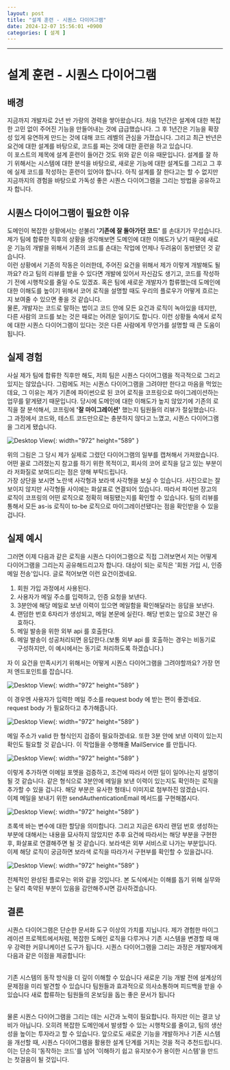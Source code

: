 ```yaml
---
layout: post
title: "설계 훈련 - 시퀀스 다이어그램"
date: 2024-12-07 15:56:01 +0900
categories: [ 설계 ]
---
```


---

# 설계 훈련 - 시퀀스 다이어그램

## 배경

지금까지 개발자로 2년 반 가량의 경력을 쌓아왔습니다. 처음 1년간은 설계에 대한 복잡한 고민 없이 주어진 기능을 만들어내는 것에 급급했습니다. 그 후 1년간은 기능을 확장성 있게 유연하게 만드는 것에 대해 코드 레벨의 관심을 가졌습니다.
그리고 최근 반년은 요건에 대한 설계를 바탕으로, 코드를 짜는 것에 대한 훈련을 하고 있습니다.
<br>
이 포스트의 제목에 설계 훈련이 들어간 것도 위와 같은 이유 때문입니다. 설계를 잘 하기 위해서는 시스템에 대한 분석을 바탕으로, 새로운 기능에 대한 설계도를 그리고 그 후에 실제 코드를 작성하는 훈련이 있어야 합니다. 아직 설계를 잘 한다고는 할 수 없지만 지금까지의 경험을 바탕으로 가독성 좋은 시퀀스 다이어그램을 그리는 방법을 공유하고자 합니다.

## 시퀀스 다이어그램이 필요한 이유

도메인이 복잡한 상황에서는 섣불리 **'기존에 잘 돌아가던 코드'** 를 손대기가 무섭습니다. 제가 팀에 합류한 직후의 상황을 생각해보면 도메인에 대한 이해도가 낮기 때문에 새로운 기능의 개발을 위해서 기존의 코드를 손대는 작업에 언제나 두려움이 동반됐던 것 같습니다.
<br> 이런 상황에서 기존의 작동은 이러한데, 주어진 요건을 위해서 제가 이렇게 개발해도 될까요? 라고 팀의 리뷰를 받을 수 있다면 개발에 있어서 자신감도 생기고, 코드를 작성하기 전에 시행착오를 줄일 수도 있겠죠. 혹은 팀에 새로운 개발자가 합류했는데 도메인에 대한 이해도를 높이기 위해서 코어 로직을 설명할 때도 우리의 플로우가 어떻게 흐르는지 보여줄 수 있으면 좋을 것 같습니다.
<br> 물론, 개발자는 코드로 말하는 법이고 코드 안에 모든 요건과 로직이 녹아있을 테지만, 다른 사람의 코드를 보는 것은 때로는 어려운 일이기도 합니다. 이런 상황들 속에서 로직에 대한 시퀀스 다이어그램이 있다는 것은 다른 사람에게 무언가를 설명할 때 큰 도움이 됩니다.

## 실제 경험

사실 제가 팀에 합류한 직후만 해도, 저희 팀은 시퀀스 다이어그램을 적극적으로 그리고 있지는 않았습니다. 그럼에도 저는 시퀀스 다이어그램을 그려야만 한다고 마음을 먹었는데요, 그 이유는 제가 기존에 파이썬으로 된 코어 로직을 코프링으로 마이그레이션하는 업무를 맡게됐기 때문입니다.
당시에 도메인에 대한 이해도가 높지 않았기에 기존의 로직을 잘 분석해서, 코프링에 **'잘 마이그레이션'** 했는지 팀원들의 리뷰가 절실했습니다. 그 과정에서 코드와, 테스트 코드만으로는 충분하지 않다고 느꼈고, 시퀀스 다이어그램을 그리게 됐습니다.

![Desktop View](/assets/img/2024-12-07/24-12-07-diagram-example.png){: width="972" height="589" }

위의 그림은 그 당시 제가 실제로 그렸던 다이어그램의 일부를 캡쳐해서 가져왔습니다. 어떤 꼴로 그려졌는지 참고를 하기 위한 목적이고, 회사의 코어 로직을 담고 있는 부분이라 저화질로 보여드리는 점은 양해 부탁드립니다.
<br> 가장 상단을 보시면 노란색 사각형과 보라색 사각형을 보실 수 있습니다. 사진으로는 잘 보이지 않지만 사각형들 사이에는 화살표로 연결되어 있습니다. 따라서 파이썬 장고의 로직이 코프링의 어떤 로직으로 정확히 매핑됐는지를 확인할 수 있습니다. 팀의 리뷰를 통해서 모든 as-is 로직이 to-be 로직으로 마이그레이션됐다는 점을 확인받을 수 있을 겁니다.

## 실제 예시

그러면 이제 다음과 같은 로직을 시퀀스 다이어그램으로 직접 그려보면서 저는 어떻게 다이어그램을 그리는지 공유해드리고자 합니다. 대상이 되는 로직은 '회원 가입 시, 인증 메일 전송'입니다. 글로 적어보면 이런 요건이겠네요.
1. 회원 가입 과정에서 사용된다.
2. 사용자가 메일 주소를 입력하고, 인증 요청을 보낸다.
3. 3분안에 해당 메일로 보낸 이력이 있으면 메일함을 확인해달라는 응답을 보낸다.
4. 랜덤한 번호 6자리가 생성되고, 메일 본문에 실린다. 해당 번호는 앞으로 3분간 유효하다.
5. 메일 발송을 위한 외부 api 를 호출한다.
6. 메일 발송이 성공처리되면 응답한다.(보통 외부 api 를 호출하는 경우는 비동기로 구성하지만, 이 예시에서는 동기로 처리하도록 하겠습니다.)

자 이 요건을 만족시키기 위해서는 어떻게 시퀀스 다이어그램을 그려야할까요? 가장 먼저 엔드포인트를 잡습니다.

![Desktop View](/assets/img/2024-12-07/24-12-07-01.png){: width="972" height="589" }

이 경우엔 사용자가 입력한 메일 주소를 request body 에 받는 편이 좋겠네요. request body 가 필요하다고 추가해줍니다.

![Desktop View](/assets/img/2024-12-07/24-12-07-02.png){: width="972" height="589" }

메일 주소가 valid 한 형식인지 검증이 필요하겠네요. 또한 3분 안에 보낸 이력이 있는지 확인도 필요할 것 같습니다. 이 작업들을 수행해줄 MailService 를 만듭니다.

![Desktop View](/assets/img/2024-12-07/24-12-07-03.png){: width="972" height="589" }

이렇게 추가하면 이메일 포멧을 검증하고, 조건에 따라서 어떤 일이 일어나는지 설명이 될 것 같습니다. 같은 형식으로 3분안에 메일을 보낸 이력이 있는지도 확인하는 로직을 추가할 수 있을 겁니다. 해당 부분은 유사한 형태니 이미지로 첨부하진 않겠습니다.
<br> 이제 메일을 보내기 위한 sendAuthenticationEmail 메서드를 구현해봅시다.

![Desktop View](/assets/img/2024-12-07/24-12-07-04.png){: width="972" height="589" }

초록색 바는 변수에 대한 할당을 의미합니다. 그리고 지금은 6자리 랜덤 번호 생성하는 부분에 대해서는 내용을 묘사하지 않았지만 추후 요건에 따라서는 해당 부분을 구현한 후, 화살표로 연결해주면 될 것 같습니다.
보라색은 외부 서비스로 나가는 부분입니다. 이제 해당 로직이 궁금하면 보라색 로직을 따라가서 구현부를 확인할 수 있을겁니다.

![Desktop View](/assets/img/2024-12-07/24-12-07-05.png){: width="972" height="589" }

전체적인 완성된 플로우는 위와 같을 것입니다. 본 도식에서는 이해를 돕기 위해 실무와는 달리 축약된 부분이 있음을 감안해주시면 감사하겠습니다.

## 결론

시퀀스 다이어그램은 단순한 문서화 도구 이상의 가치를 지닙니다. 제가 경험한 마이그레이션 프로젝트에서처럼, 복잡한 도메인 로직을 다루거나 기존 시스템을 변경할 때 매우 강력한 커뮤니케이션 도구가 됩니다.
시퀀스 다이어그램을 그리는 과정은 개발자에게 다음과 같은 이점을 제공합니다:

<br/> 기존 시스템의 동작 방식을 더 깊이 이해할 수 있습니다
새로운 기능 개발 전에 설계상의 문제점을 미리 발견할 수 있습니다
팀원들과 효과적으로 의사소통하며 피드백을 받을 수 있습니다
새로 합류하는 팀원들의 온보딩을 돕는 좋은 문서가 됩니다

<br/> 물론 시퀀스 다이어그램을 그리는 데는 시간과 노력이 필요합니다. 하지만 이는 결코 낭비가 아닙니다. 오히려 복잡한 도메인에서 발생할 수 있는 시행착오를 줄이고, 팀의 생산성을 높이는 투자라고 할 수 있습니다.
앞으로도 새로운 기능을 개발하거나 기존 시스템을 개선할 때, 시퀀스 다이어그램을 활용한 설계 단계를 거치는 것을 적극 추천드립니다. 이는 단순히 '동작하는 코드'를 넘어 '이해하기 쉽고 유지보수가 용이한 시스템'을 만드는 첫걸음이 될 것입니다.
